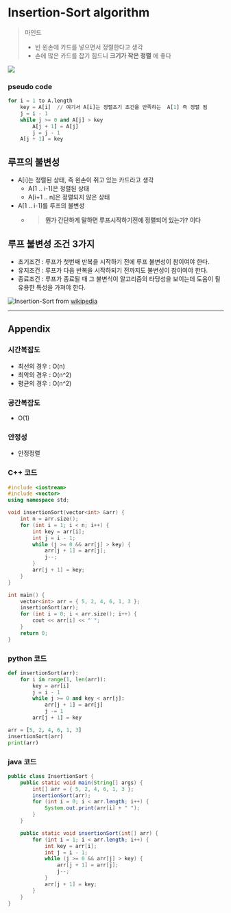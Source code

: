 # Insertion-Sort algorithm

> 마인드 
> - 빈 왼손에 카드를 넣으면서 정렬한다고 생각
> - 손에 많은 카드를 잡기 힘드니  **크기가 작은 정렬** 에 좋다


![](https://mblogthumb-phinf.pstatic.net/MjAyMjAyMDVfMzQg/MDAxNjQ0MDY5MTI0NzQw.dqH8ETBTKZpwL6eqbywdqAUlXCml9s0nymfF9lTUjD8g.yilHI9mvMnt1EroWVNF2SsbmKJWlymwGMveGNQkUFQog.JPEG.jurong25/20220205%EF%BC%BF224605.jpg?type=w800)


### pseudo code
``` python
for i = 1 to A.length
    key = A[i]  // 여기서 A[i]는 정렬초기 조건을 만족하는  A[1] 즉 정렬 됨 
    j = i - 1
    while j >= 0 and A[j] > key
        A[j + 1] = A[j]
        j = j - 1
    A[j + 1] = key
```
##  루프의 불변성
- A[i]는 정렬된 상태, 즉 왼손이 쥐고 있는 카드라고 생각
  - A[1 .. i-1]은 정렬된 상태
  - A[i+1 .. n]은 정렬되지 않은 상태
- A[1 .. i-1]를 루프의 불변성
  - > **뭔가 간단하게 말하면 루프시작하기전에 정렬되어 있는가? 이다**

## 루프 불변성 조건 3가지 
- 초기조건 : 루프가 첫번째 반복을 시작하기 전에 루프 불변성이 참이여야 한다.
- 유지조건 : 루프가 다음 반복을 시작하되기 전까지도 불변성이 참이여야 한다.
- 종료조건 : 루프가 종료될 때 그 불변식이 알고리즘의 타당성을 보이는데 도움이 될 유용한 특성을 가져야 한다.
  

![Insertion-Sort](https://upload.wikimedia.org/wikipedia/commons/0/0f/Insertion-sort-example-300px.gif)
from [wikipedia](https://en.wikipedia.org/wiki/Insertion_sort)

--- 

## Appendix
### 시간복잡도
- 최선의 경우 : O(n)
- 최악의 경우 : O(n^2)
- 평균의 경우 : O(n^2)

### 공간복잡도
- O(1)

### 안정성
- 안정정렬


### C++ 코드

```cpp
#include <iostream>
#include <vector>
using namespace std;

void insertionSort(vector<int> &arr) {
    int n = arr.size();
    for (int i = 1; i < n; i++) {
        int key = arr[i];
        int j = i - 1;
        while (j >= 0 && arr[j] > key) {
            arr[j + 1] = arr[j];
            j--;
        }
        arr[j + 1] = key;
    }
}

int main() {
    vector<int> arr = { 5, 2, 4, 6, 1, 3 };
    insertionSort(arr);
    for (int i = 0; i < arr.size(); i++) {
        cout << arr[i] << " ";
    }
    return 0;
}
```

### python 코드
```python
def insertionSort(arr):
    for i in range(1, len(arr)):
        key = arr[i]
        j = i - 1
        while j >= 0 and key < arr[j]:
            arr[j + 1] = arr[j]
            j -= 1
        arr[j + 1] = key

arr = [5, 2, 4, 6, 1, 3]
insertionSort(arr)
print(arr)
```
### java 코드
```java
public class InsertionSort {
    public static void main(String[] args) {
        int[] arr = { 5, 2, 4, 6, 1, 3 };
        insertionSort(arr);
        for (int i = 0; i < arr.length; i++) {
            System.out.print(arr[i] + " ");
        }
    }

    public static void insertionSort(int[] arr) {
        for (int i = 1; i < arr.length; i++) {
            int key = arr[i];
            int j = i - 1;
            while (j >= 0 && arr[j] > key) {
                arr[j + 1] = arr[j];
                j--;
            }
            arr[j + 1] = key;
        }
    }
}
```
